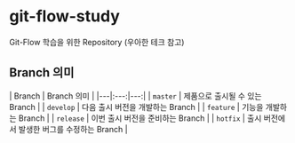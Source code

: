 # git-flow-study
Git-Flow 학습을 위한 Repository (우아한 테크 참고)

## Branch 의미
| Branch | Branch 의미 |
|---|:---:|---:|
| `master` | 제품으로 출시될 수 있는 Branch |
| `develop` | 다음 출시 버전을 개발하는 Branch |
| `feature` | 기능을 개발하는 Branch |
| `release` | 이번 출시 버전을 준비하는 Branch |
| `hotfix` | 출시 버전에서 발생한 버그를 수정하는 Branch |
